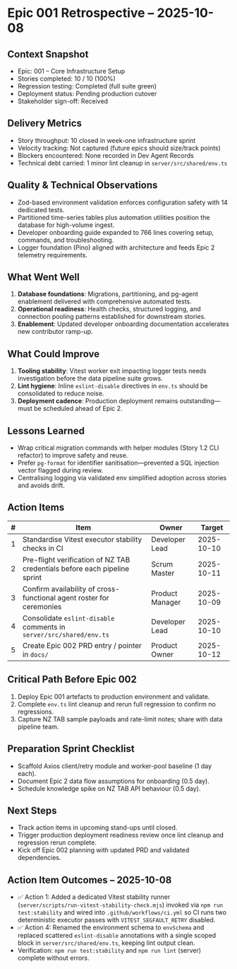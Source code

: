 # Epic 001 Retrospective – 2025-10-08

## Context Snapshot
- Epic: 001 – Core Infrastructure Setup
- Stories completed: 10 / 10 (100%)
- Regression testing: Completed (full suite green)
- Deployment status: Pending production cutover
- Stakeholder sign-off: Received

## Delivery Metrics
- Story throughput: 10 closed in week-one infrastructure sprint
- Velocity tracking: Not captured (future epics should size/track points)
- Blockers encountered: None recorded in Dev Agent Records
- Technical debt carried: 1 minor lint cleanup in `server/src/shared/env.ts`

## Quality & Technical Observations
- Zod-based environment validation enforces configuration safety with 14 dedicated tests.
- Partitioned time-series tables plus automation utilities position the database for high-volume ingest.
- Developer onboarding guide expanded to 766 lines covering setup, commands, and troubleshooting.
- Logger foundation (Pino) aligned with architecture and feeds Epic 2 telemetry requirements.

## What Went Well
1. **Database foundations**: Migrations, partitioning, and pg-agent enablement delivered with comprehensive automated tests.
2. **Operational readiness**: Health checks, structured logging, and connection pooling patterns established for downstream stories.
3. **Enablement**: Updated developer onboarding documentation accelerates new contributor ramp-up.

## What Could Improve
1. **Tooling stability**: Vitest worker exit impacting logger tests needs investigation before the data pipeline suite grows.
2. **Lint hygiene**: Inline `eslint-disable` directives in `env.ts` should be consolidated to reduce noise.
3. **Deployment cadence**: Production deployment remains outstanding—must be scheduled ahead of Epic 2.

## Lessons Learned
- Wrap critical migration commands with helper modules (Story 1.2 CLI refactor) to improve safety and reuse.
- Prefer `pg-format` for identifier sanitisation—prevented a SQL injection vector flagged during review.
- Centralising logging via validated env simplified adoption across stories and avoids drift.

## Action Items
| # | Item | Owner | Target |
|---|------|-------|--------|
| 1 | Standardise Vitest executor stability checks in CI | Developer Lead | 2025-10-10 |
| 2 | Pre-flight verification of NZ TAB credentials before each pipeline sprint | Scrum Master | 2025-10-11 |
| 3 | Confirm availability of cross-functional agent roster for ceremonies | Product Manager | 2025-10-09 |
| 4 | Consolidate `eslint-disable` comments in `server/src/shared/env.ts` | Developer Lead | 2025-10-10 |
| 5 | Create Epic 002 PRD entry / pointer in `docs/` | Product Owner | 2025-10-12 |

## Critical Path Before Epic 002
1. Deploy Epic 001 artefacts to production environment and validate.
2. Complete `env.ts` lint cleanup and rerun full regression to confirm no regressions.
3. Capture NZ TAB sample payloads and rate-limit notes; share with data pipeline team.

## Preparation Sprint Checklist
- Scaffold Axios client/retry module and worker-pool baseline (1 day each).
- Document Epic 2 data flow assumptions for onboarding (0.5 day).
- Schedule knowledge spike on NZ TAB API behaviour (0.5 day).

## Next Steps
- Track action items in upcoming stand-ups until closed.
- Trigger production deployment readiness review once lint cleanup and regression rerun complete.
- Kick off Epic 002 planning with updated PRD and validated dependencies.

## Action Item Outcomes – 2025-10-08
- ✅ Action 1: Added a dedicated Vitest stability runner (`server/scripts/run-vitest-stability-check.mjs`) invoked via `npm run test:stability` and wired into `.github/workflows/ci.yml` so CI runs two deterministic executor passes with `VITEST_SEGFAULT_RETRY` disabled.
- ✅ Action 4: Renamed the environment schema to `envSchema` and replaced scattered `eslint-disable` annotations with a single scoped block in `server/src/shared/env.ts`, keeping lint output clean.
- Verification: `npm run test:stability` and `npm run lint` (server) complete without errors.
